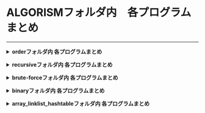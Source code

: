 # ALGORISMフォルダ内　各プログラムまとめ

---

**<details><summary>orderフォルダ内 各プログラムまとめ</summary>**

## code2-1.cpp

**内容・動作**
- 1000万回のループでカウンタをインクリメントし、ループ回数と実行時間を計測・出力。

**オーダー**
- $O(N)$（N回の単純なループ）

**検証結果例**
- count: 10000000
- 実行時間: 実行環境による（例: 数秒）

---

## code2-2.cpp

**内容・動作**
- 10000×10000回の2重ループでカウンタをインクリメントし、ループ回数と実行時間を計測・出力。

**オーダー**
- $O(N^2)$（2重ループ）

**検証結果例**
- count: 100000000
- 実行時間: $O(N^2)$ なので、code2-1.cppより大幅に長い

---

## code2-3.cpp

**内容・動作**
- 2からN（100）までの偶数を順に出力し、実行時間を計測・出力。

**オーダー**
- $O(N)$（N/2回のループ）

**検証結果例**
- 2, 4, 6, ..., 100 が出力される
- 実行時間: 非常に短い

---

## code2-4.cpp

**内容・動作**
- N=10000個の点（座標は未初期化）から、2点間のユークリッド距離の最小値を全探索で求める。
- 2重ループで全ての点の組み合わせを調べ、最小距離を更新。
- 最小距離と実行時間を出力。

**オーダー**
- $O(N^2)$（全ての点のペアを調べるため）

**検証結果例**
- 最小距離: 入力値による（座標が未初期化なので0になる可能性あり）
- 実行時間: 非常に長い（$O(N^2)$）

---

## まとめ表

| ファイル名      | 内容・動作                           | オーダー   | 検証結果例（出力）         |
|----------------|--------------------------------------|------------|----------------------------|
| code2-1.cpp    | N回ループでカウント                  | $O(N)$       | count: 10000000, 実行時間  |
| code2-2.cpp    | N×N回2重ループでカウント             | $O(N^2)$     | count: 100000000, 実行時間 |
| code2-3.cpp    | 2～Nまでの偶数出力                   | $O(N)$       | 2,4,6,...,100, 実行時間    |
| code2-4.cpp    | N点間の最小距離を全探索              | $O(N^2)$     | 最小距離, 実行時間         |

</details>


**<details><summary>recursiveフォルダ内 各プログラムまとめ</summary>**

## code4-2.cpp

**内容・動作**
- 再帰的に1からNまでの合計を計算する関数funcを実装。
- func(20)を呼び出し、各段階のNと合計値を出力。
- 実行時間も計測。

**オーダー**
- $O(N)$（N回の再帰呼び出し）

**検証結果例**
- N=20のとき合計210
- 実行時間: 非常に短い

---

## code4-4.cpp

**内容・動作**
- 2つの整数m, nの最大公約数（GCD）をユークリッドの互除法で再帰的に計算。
- GCD(51, 15)やGCD(15, 51)を計算し出力。
- 実行時間も計測。

**オーダー**
- $O(log max(m, n))$（ユークリッドの互除法の計算量）

**検証結果例**
- GCD(51, 15) → 3
- GCD(15, 51) → 3
- 実行時間: 非常に短い

---

## code4-6.cpp

**内容・動作**
- フィボナッチ数列の第N項を再帰的に計算する関数fiboを実装。
- fibo(6)を呼び出し、各段階のNと計算結果を出力。
- 実行時間も計測。

**オーダー**
- $O(2^N)$（指数時間、重複計算あり）

**検証結果例**
- fibo(6) → 8
- 実行時間: Nが大きいと急激に増加

---

## code4-7.cpp

**内容・動作**
- フィボナッチ数列を配列で管理し、for文で第49項まで計算。
- 各項の値を出力。
- 実行時間も計測。

**オーダー**
- $O(N)$（ループのみ）

**検証結果例**
- F[49] → 7778742049
- 実行時間: 非常に短い

---

## code4-8.cpp

**内容・動作**
- メモ化再帰を用いてフィボナッチ数列の第N項を計算。
- fibo(49)を呼び出し、計算済み値は配列memoに保存。
- 各項の値と実行時間を出力。

**オーダー**
- $O(N)$（メモ化により重複計算なし）

**検証結果例**
- F[49] → 7778742049
- 実行時間: 非常に短い

---

## まとめ表

| ファイル名      | 内容・動作                                 | オーダー         | 検証結果例                      |
|----------------|--------------------------------------------|------------------|---------------------------------|
| code4-2.cpp    | 再帰で1～Nの合計                           | $O(N)$             | 合計, 実行時間                  |
| code4-4.cpp    | 再帰で最大公約数（ユークリッドの互除法）    | $O(log N)$          | GCD, 実行時間                   |
| code4-6.cpp    | 再帰でフィボナッチ数列                     | $O(2^N)$            | 第N項, 実行時間                 |
| code4-7.cpp    | 配列とループでフィボナッチ数列              | $O(N)$              | 第N項, 実行時間                 |
| code4-8.cpp    | メモ化再帰でフィボナッチ数列                | $O(N)$              | 第N項, 実行時間                 |

</details>


**<details><summary>brute-forceフォルダ内 各プログラムまとめ</summary>**

## code3-1.cpp

**内容・動作**
- 配列a（要素数100万）に0～N-1を格納。
- 線形探索で値v（0）が存在するか調べる。
- 結果と実行時間を出力。

**オーダー**
- $O(N)$（最悪N回の比較）

**検証結果例**
- 「値 0 は配列に存在します。」
- 実行時間: 数ミリ秒程度

---

## code3-2.cpp

**内容・動作**
- 配列a（要素数100万）に0～N-1を格納。
- 線形探索で値v（999999）が存在するインデックスを調べる。
- 結果（インデックス）と実行時間を出力。

**オーダー**
- $O(N)$（最悪N回の比較）

**検証結果例**
- 999999
- 実行時間: 数ミリ秒～数十ミリ秒

---

## code3-3.cpp

**内容・動作**
- 配列a（要素数100万）に0～N-1を格納。
- 線形探索で配列aの最小値を求める。
- 最小値と実行時間を出力。

**オーダー**
- $O(N)$（N回の比較）

**検証結果例**
- 最小値: 0
- 実行時間: 数ミリ秒～数十ミリ秒

---

## code3-4.cpp

**内容・動作**
- 配列a, b（要素数10万）に0～N-1を格納。
- 2重ループでa[i]+b[j]がK（100）以上となる最小値を探索。
- 最小値と実行時間を出力。

**オーダー**
- $O(N^2)$（2重ループ）

**検証結果例**
- 最小値: 100
- 実行時間: 数秒～十数秒

---

## code3-5.txt

**内容・動作**
- ビット全探索のif-else構造の雛形。

---

## code3-6.cpp

**内容・動作**
- 配列a（要素数11）に0～N-1を格納。
- ビット全探索で部分集合の和がW（55）となるものが存在するか判定。
- 結果と実行時間を出力。

**オーダー**
- $O(2^N * N)$（全部分集合を調べる）

**検証結果例**
- 「合計 55 を作る部分集合が存在します。」
- 実行時間: 数ミリ秒～数秒

---

## まとめ表

| ファイル名      | 内容・動作                                 | オーダー         | 検証結果例                      |
|----------------|--------------------------------------------|------------------|---------------------------------|
| code3-1.cpp    | 線形探索で値の存在判定                     | $O(N)$             | 存在有無, 実行時間              |
| code3-2.cpp    | 線形探索で値のインデックス判定             | $O(N)$             | インデックス, 実行時間          |
| code3-3.cpp    | 線形探索で配列の最小値探索                 | $O(N)$             | 最小値, 実行時間                |
| code3-4.cpp    | 2重ループで条件を満たす最小値探索          | $O(N^2)$           | 最小値, 実行時間                |
| code3-5.txt    | ビット全探索のif-else雛形                  | -                | -                               |
| code3-6.cpp    | ビット全探索で部分和問題                   | $O(2^N * N)$       | 存在有無, 実行時間              |

</details>


**<details><summary>binaryフォルダ内 各プログラムまとめ</summary>**

## code6-1.cpp

**内容・動作**
- 昇順ソート済み配列a（{3, 5, 8, 10, 14, 17, 21, 39}）に対して、二分探索（バイナリサーチ）で指定した値のインデックスを返す。
- 存在しない値の場合は-1を返す。
- いくつかのテストケースで動作を確認し、結果を出力。

**オーダー**
- $O(log N)$（二分探索のため）

**検証結果例**
- binary_search(10) → 3
- binary_search(3) → 0
- binary_search(39) → 7
- binary_search(-100) → -1
- binary_search(9) → -1
- binary_search(100) → -1

---

## まとめ表

| ファイル名      | 内容・動作                         | オーダー   | 検証結果例（出力）         |
|----------------|------------------------------------|------------|----------------------------|
| code6-1.cpp    | 二分探索で値のインデックス判定     | $O(log N)$   | 3, 0, 7, -1, -1, -1        |

</details>


**<details><summary>array_linklist_hashtableフォルダ内 各プログラムまとめ</summary>**

## code8-1.cpp

**内容・動作**
- 10個の整数を持つ配列aを初期化。
- a[0]・a[2]の出力、a[2]の値の書き換えと再出力。

**オーダー**
- $O(1)$（配列アクセス・書き換え）

**検証結果例**
- 4
- 12
- 5

---

## code8-2.txt

**内容・動作**
- 単方向リスト用のNode構造体の定義。

---

## code8-3.txt

**内容・動作**
- 単方向リストへのノード挿入関数の定義。

---

## code8-4.cpp

**内容・動作**
- 番兵ノードを使った単方向連結リストの実装。
- 先頭への挿入・リスト内容の出力。
- namesリストの各要素を順に挿入し、各ステップでリストを出力。

**オーダー**
- 挿入: $O(1)$／出力: $O(N)$

**検証結果例**
- 各ステップでリストの状態が出力される

---

## code8-5.txt

**内容・動作**
- 双方向リスト用のNode構造体の定義。

---

## code8-6.cpp

**内容・動作**
- 番兵ノードを使った双方向連結リストの実装。
- 先頭への挿入・リスト内容の出力・ノード削除。

**オーダー**
- 挿入/削除: $O(1)$／出力: $O(N)$

**検証結果例**
- 挿入・削除後のリスト状態が出力される

---

## code8-7.txt

**内容・動作**
- C++のsetやunordered_setの基本操作例（挿入・削除・存在判定）。

---

## まとめ表

| ファイル名      | 内容・動作                                 | オーダー         | 検証結果例                      |
|----------------|--------------------------------------------|------------------|---------------------------------|
| code8-1.cpp    | 配列の初期化・アクセス・書き換え            | $O(1)$             | 値の出力                        |
| code8-2.txt    | 単方向リストのノード定義                    | -                | -                               |
| code8-3.txt    | 単方向リストへのノード挿入関数              | $O(1)$             | -                               |
| code8-4.cpp    | 単方向リストの挿入・出力                    | 挿入$O(1)$/出力$O(N)$| リスト状態の出力                |
| code8-5.txt    | 双方向リストのノード定義                    | -                | -                               |
| code8-6.cpp    | 双方向リストの挿入・削除・出力              | 挿入/削除$O(1)$/出力$O(N)$| リスト状態の出力         |
| code8-7.txt    | set/unordered_setの基本操作例               | 挿入/削除/判定$O(1)$～$O(logN)$| -                    |

</details>



